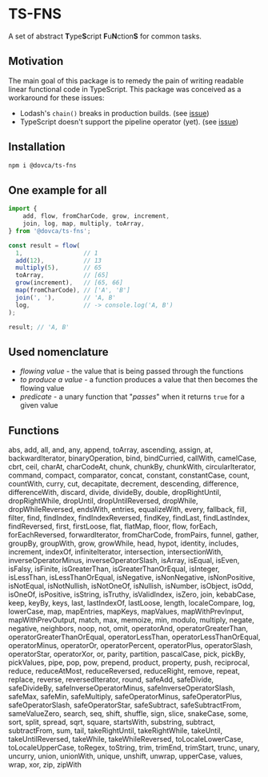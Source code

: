 # TS-FNS

A set of abstract **T**ype**S**cript **F**u**N**ction**S** for common tasks.

## Motivation

The main goal of this package is to remedy the pain of writing readable linear functional code in TypeScript.
This package was conceived as a workaround for these issues:

- Lodash's `chain()` breaks in production builds. (see [issue](https://github.com/lodash/lodash/issues/3298))
- TypeScript doesn't support the pipeline operator (yet). (see [issue](https://github.com/microsoft/TypeScript/issues/17718))

## Installation

```bash
npm i @dovca/ts-fns
```

## One example for all

```typescript
import {
    add, flow, fromCharCode, grow, increment,
    join, log, map, multiply, toArray,
} from '@dovca/ts-fns';

const result = flow(
  1,                 // 1
  add(12),           // 13
  multiply(5),       // 65
  toArray,           // [65]
  grow(increment),   // [65, 66]
  map(fromCharCode), // ['A', 'B']
  join(', '),        // 'A, B'
  log,               // -> console.log('A, B')
);

result; // 'A, B'
```

## Used nomenclature

- *flowing value* - the value that is being passed through the functions
- *to produce a value* - a function produces a value that then becomes the flowing value
- *predicate* - a unary function that "*passes*" when it returns `true` for a given value

## Functions

abs, add, all, and, any, append, toArray, ascending, assign, at, backwardIterator, binaryOperation, bind, bindCurried, callWith, camelCase, cbrt, ceil, charAt, charCodeAt, chunk, chunkBy, chunkWith, circularIterator, command, compact, comparator, concat, constant, constantCase, count, countWith, curry, cut, decapitate, decrement, descending, difference, differenceWith, discard, divide, divideBy, double, dropRightUntil, dropRightWhile, dropUntil, dropUntilReversed, dropWhile, dropWhileReversed, endsWith, entries, equalizeWith, every, fallback, fill, filter, find, findIndex, findIndexReversed, findKey, findLast, findLastIndex, findReversed, first, firstLoose, flat, flatMap, floor, flow, forEach, forEachReversed, forwardIterator, fromCharCode, fromPairs, funnel, gather, groupBy, groupWith, grow, growWhile, head, hypot, identity, includes, increment, indexOf, infiniteIterator, intersection, intersectionWith, inverseOperatorMinus, inverseOperatorSlash, isArray, isEqual, isEven, isFalsy, isFinite, isGreaterThan, isGreaterThanOrEqual, isInteger, isLessThan, isLessThanOrEqual, isNegative, isNonNegative, isNonPositive, isNotEqual, isNotNullish, isNotOneOf, isNullish, isNumber, isObject, isOdd, isOneOf, isPositive, isString, isTruthy, isValidIndex, isZero, join, kebabCase, keep, keyBy, keys, last, lastIndexOf, lastLoose, length, localeCompare, log, lowerCase, map, mapEntries, mapKeys, mapValues, mapWithPrevInput, mapWithPrevOutput, match, max, memoize, min, modulo, multiply, negate, negative, neighbors, noop, not, omit, operatorAnd, operatorGreaterThan, operatorGreaterThanOrEqual, operatorLessThan, operatorLessThanOrEqual, operatorMinus, operatorOr, operatorPercent, operatorPlus, operatorSlash, operatorStar, operatorXor, or, parity, partition, pascalCase, pick, pickBy, pickValues, pipe, pop, pow, prepend, product, property, push, reciprocal, reduce, reduceAtMost, reduceReversed, reduceRight, remove, repeat, replace, reverse, reversedIterator, round, safeAdd, safeDivide, safeDivideBy, safeInverseOperatorMinus, safeInverseOperatorSlash, safeMax, safeMin, safeMultiply, safeOperatorMinus, safeOperatorPlus, safeOperatorSlash, safeOperatorStar, safeSubtract, safeSubtractFrom, sameValueZero, search, seq, shift, shuffle, sign, slice, snakeCase, some, sort, split, spread, sqrt, square, startsWith, substring, subtract, subtractFrom, sum, tail, takeRightUntil, takeRightWhile, takeUntil, takeUntilReversed, takeWhile, takeWhileReversed, toLocaleLowerCase, toLocaleUpperCase, toRegex, toString, trim, trimEnd, trimStart, trunc, unary, uncurry, union, unionWith, unique, unshift, unwrap, upperCase, values, wrap, xor, zip, zipWith
